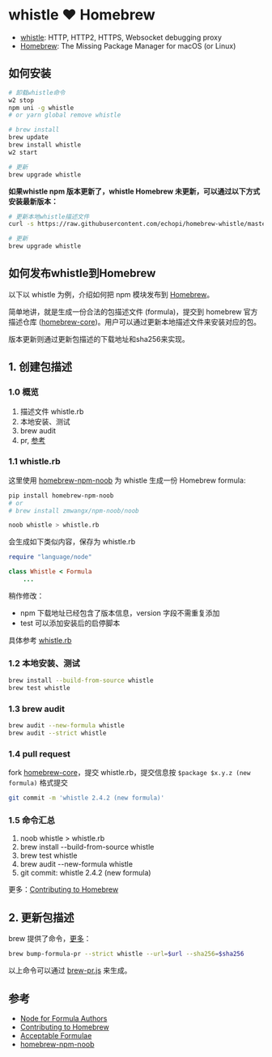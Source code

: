# whistle ❤️ Homebrew

* [whistle]: HTTP, HTTP2, HTTPS, Websocket debugging proxy
* [Homebrew]: The Missing Package Manager for macOS (or Linux)

## 如何安装

```sh
# 卸载whistle命令
w2 stop
npm uni -g whistle
# or yarn global remove whistle

# brew install
brew update
brew install whistle
w2 start

# 更新
brew upgrade whistle
```

**如果whistle npm 版本更新了，whistle Homebrew 未更新，可以通过以下方式安装最新版本：**

```sh
# 更新本地whistle描述文件
curl -s https://raw.githubusercontent.com/echopi/homebrew-whistle/master/brew-local-update.sh | bash -s --

# 更新
brew upgrade whistle
```

## 如何发布whistle到Homebrew

以下以 whistle 为例，介绍如何把 npm 模块发布到 [Homebrew]。

简单地讲，就是生成一份合法的包描述文件 (formula)，提交到 homebrew 官方描述仓库 ([homebrew-core])。用户可以通过更新本地描述文件来安装对应的包。

版本更新则通过更新包描述的下载地址和sha256来实现。

## 1. 创建包描述

### 1.0 概览

1. 描述文件 whistle.rb
2. 本地安装、测试
3. brew audit
4. pr, [参考](https://github.com/Homebrew/homebrew-core/pull/48268)

### 1.1 whistle.rb

这里使用 [homebrew-npm-noob] 为 whistle 生成一份 Homebrew formula:

```sh
pip install homebrew-npm-noob
# or
# brew install zmwangx/npm-noob/noob

noob whistle > whistle.rb
```

会生成如下类似内容，保存为 whistle.rb

```rb
require "language/node"

class Whistle < Formula
	...
```

稍作修改：

* npm 下载地址已经包含了版本信息，version 字段不需重复添加
* test 可以添加安装后的启停脚本

具体参考 [whistle.rb]

### 1.2 本地安装、测试

```sh
brew install --build-from-source whistle
brew test whistle
```

### 1.3 brew audit

```sh
brew audit --new-formula whistle
brew audit --strict whistle
```

### 1.4 pull request

fork [homebrew-core]，提交 whistle.rb，提交信息按 `$package $x.y.z (new formula)` 格式提交

```sh
git commit -m 'whistle 2.4.2 (new formula)'
```

### 1.5 命令汇总

1. noob whistle > whistle.rb
2. brew install --build-from-source whistle
3. brew test whistle
4. brew audit --new-formula whistle
4. git commit: whistle 2.4.2 (new formula)

更多：[Contributing to Homebrew]

## 2. 更新包描述

<!-- 更新 whistle.rb 的版本相关信息，先进行本地测试：

```sh
brew uninstall --force whistle
brew install --build-from-source whistle
brew test whistle
brew audit --strict whistle
``` -->

brew 提供了命令，[更多](https://github.com/Homebrew/homebrew-core/blob/master/CONTRIBUTING.md#to-submit-a-version-upgrade-for-the-foo-formula)：

```sh
brew bump-formula-pr --strict whistle --url=$url --sha256=$sha256
```

以上命令可以通过 [brew-pr.js] 来生成。

## 参考

* [Node for Formula Authors](https://docs.brew.sh/Node-for-Formula-Authors)
* [Contributing to Homebrew]
* [Acceptable Formulae](https://docs.brew.sh/Acceptable-Formulae)
* [homebrew-npm-noob]

[Contributing to Homebrew]: https://github.com/Homebrew/homebrew-core/blob/master/CONTRIBUTING.md
[homebrew-npm-noob]: https://github.com/zmwangx/homebrew-npm-noob
[homebrew-core]: https://github.com/Homebrew/homebrew-core
[Homebrew]: https://brew.sh/
[whistle.rb]: https://github.com/Homebrew/homebrew-core/blob/master/Formula/whistle.rb
[How to Create and Maintain a Tap]: https://docs.brew.sh/How-to-Create-and-Maintain-a-Tap
[whistle]: https://github.com/avwo/whistle
[brew-pr.js]: ./brew-pr.js
[brew-local-update.js]: ./brew-local-update.js

